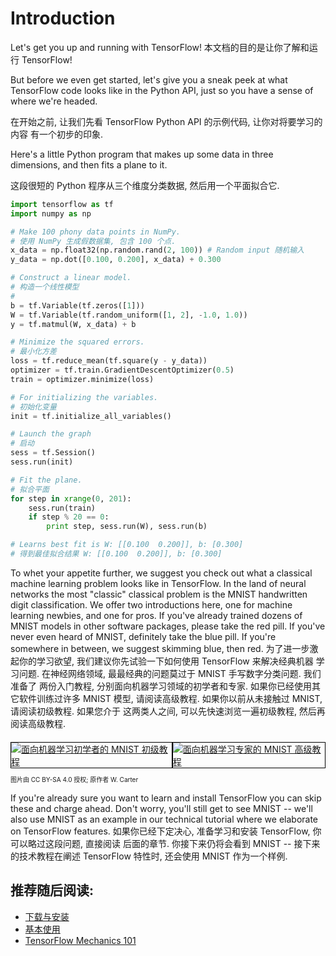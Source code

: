 # Introduction <a class="md-anchor" id="AUTOGENERATED-introduction"></a>

Let's get you up and running with TensorFlow!
本文档的目的是让你了解和运行 TensorFlow!

But before we even get started, let's give you a sneak peek at what TensorFlow
code looks like in the Python API, just so you have a sense of where we're
headed.

在开始之前, 让我们先看 TensorFlow Python API 的示例代码, 让你对将要学习的内容
有一个初步的印象.

Here's a little Python program that makes up some data in three dimensions, and
then fits a plane to it.

这段很短的 Python 程序从三个维度分类数据, 然后用一个平面拟合它.

```python
import tensorflow as tf
import numpy as np

# Make 100 phony data points in NumPy.
# 使用 NumPy 生成假数据集, 包含 100 个点.
x_data = np.float32(np.random.rand(2, 100)) # Random input 随机输入
y_data = np.dot([0.100, 0.200], x_data) + 0.300

# Construct a linear model.
# 构造一个线性模型
# 
b = tf.Variable(tf.zeros([1]))
W = tf.Variable(tf.random_uniform([1, 2], -1.0, 1.0))
y = tf.matmul(W, x_data) + b

# Minimize the squared errors.
# 最小化方差
loss = tf.reduce_mean(tf.square(y - y_data))
optimizer = tf.train.GradientDescentOptimizer(0.5)
train = optimizer.minimize(loss)

# For initializing the variables.
# 初始化变量
init = tf.initialize_all_variables()

# Launch the graph
# 启动
sess = tf.Session()
sess.run(init)

# Fit the plane.
# 拟合平面
for step in xrange(0, 201):
    sess.run(train)
    if step % 20 == 0:
        print step, sess.run(W), sess.run(b)

# Learns best fit is W: [[0.100  0.200]], b: [0.300]
# 得到最佳拟合结果 W: [[0.100  0.200]], b: [0.300]
```

To whet your appetite further, we suggest you check out what a classical
machine learning problem looks like in TensorFlow.  In the land of neural
networks the most "classic" classical problem is the MNIST handwritten digit
classification.  We offer two introductions here, one for machine learning
newbies, and one for pros.  If you've already trained dozens of MNIST models in
other software packages, please take the red pill.  If you've never even heard
of MNIST, definitely take the blue pill.  If you're somewhere in between, we
suggest skimming blue, then red.
为了进一步激起你的学习欲望, 我们建议你先试验一下如何使用 TensorFlow 来解决经典机器
学习问题. 在神经网络领域, 最最经典的问题莫过于 MNIST 手写数字分类问题. 我们准备了
两份入门教程, 分别面向机器学习领域的初学者和专家. 如果你已经使用其它软件训练过许多
MNIST 模型, 请阅读高级教程. 如果你以前从未接触过 MNIST, 请阅读初级教程. 如果您介于
这两类人之间, 可以先快速浏览一遍初级教程, 然后再阅读高级教程.

<div style="width:100%; margin:auto; margin-bottom:10px; margin-top:20px; display: flex; flex-direction: row">
 <a href="../tutorials/mnist/beginners/index.md" title="面向机器学习初学者的 MNIST 初级教程">
   <img style="flex-grow:1; flex-shrink:1; border: 1px solid black;" src="blue_pill.png" alt="面向机器学习初学者的 MNIST 初级教程" />
 </a>
 <a href="../tutorials/mnist/pros/index.md" title="面向机器学习专家的 MNIST 高级教程">
   <img style="flex-grow:1; flex-shrink:1; border: 1px solid black;" src="red_pill.png" alt="面向机器学习专家的 MNIST 高级教程" />
 </a>
</div>
<p style="font-size:10px;">图片由 CC BY-SA 4.0 授权; 原作者 W. Carter</p>

If you're already sure you want to learn and install TensorFlow you can skip
these and charge ahead.  Don't worry, you'll still get to see MNIST -- we'll
also use MNIST as an example in our technical tutorial where we elaborate on
TensorFlow features.
如果你已经下定决心, 准备学习和安装 TensorFlow, 你可以略过这段问题, 直接阅读
后面的章节. 你接下来仍将会看到 MNIST -- 接下来的技术教程在阐述 TensorFlow 特性时,
还会使用 MNIST 作为一个样例.

## 推荐随后阅读: <a class="md-anchor" id="AUTOGENERATED-recommended-next-steps-"></a>
* [下载与安装](../get_started/os_setup.md)
* [基本使用](../get_started/basic_usage.md)
* [TensorFlow Mechanics 101](../tutorials/mnist/tf/index.md)


<div class='sections-order' style="display: none;">
<!--
<!-- os_setup.md -->
<!-- basic_usage.md -->
-->
</div>

